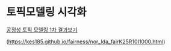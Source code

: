 # 토픽모델링 시각화

[공정성 토픽 모델링 1차 결과보기](https://kes185.github.io/tuto/LDA_Visualization.html)


(https://kes185.github.io/fairness/nor_lda_fairK25R10I1000.html)
